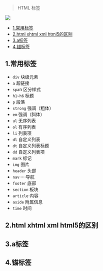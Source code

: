 > HTML 标签

![](https://img.shields.io/badge/Web-HTML-green)



- [1.常用标签](#1常用标签)
- [2.html xhtml xml html5的区别](#2html-xhtml-xml-html5的区别)
- [3.a标签](#3a标签)
- [4.锚标签](#4锚标签)

## 1.常用标签

* `div`     块级元素
* `a`       超链接
* `spa`n    区分样式
* `h1~h6`   标题
* `p`       段落
* `strong`  强调（粗体）
* `em`      强调（斜体）
* `ul`      无序列表      
* `ol`      有序列表
* `li`      列表项
* `dl`      自定义列表
* `dt`      自定义列表标题
* `dd`      自定义列表项
* `mark`    标记
* `img`     图片
* `header`  头部
* `nav`·····导航
* `footer`  底部
* `section` 板块
* `article`·内容
* `aside`   附属信息  
* `time`    时间



## 2.html xhtml xml html5的区别



## 3.a标签

## 4.锚标签

